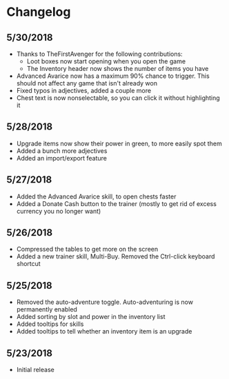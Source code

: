 # Changelog

## 5/30/2018

* Thanks to TheFirstAvenger for the following contributions:
    * Loot boxes now start opening when you open the game
    * The Inventory header now shows the number of items you have
* Advanced Avarice now has a maximum 90% chance to trigger. This should not affect any game that isn't already won
* Fixed typos in adjectives, added a couple more
* Chest text is now nonselectable, so you can click it without highlighting it

## 5/28/2018

* Upgrade items now show their power in green, to more easily spot them
* Added a bunch more adjectives
* Added an import/export feature

## 5/27/2018

* Added the Advanced Avarice skill, to open chests faster
* Added a Donate Cash button to the trainer (mostly to get rid of excess currency you no longer want)

## 5/26/2018

* Compressed the tables to get more on the screen
* Added a new trainer skill, Multi-Buy. Removed the Ctrl-click keyboard shortcut

## 5/25/2018

* Removed the auto-adventure toggle. Auto-adventuring is now permanently enabled
* Added sorting by slot and power in the inventory list
* Added tooltips for skills
* Added tooltips to tell whether an inventory item is an upgrade

## 5/23/2018

* Initial release